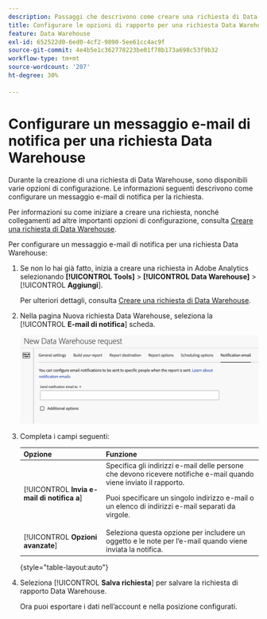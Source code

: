 ```yaml
---
description: Passaggi che descrivono come creare una richiesta di Data Warehouse.
title: Configurare le opzioni di rapporto per una richiesta Data Warehouse
feature: Data Warehouse
exl-id: 652522d0-6ed0-4cf2-9890-5ee61cc4ac9f
source-git-commit: 4e4b5e1c362778223be01f78b173a698c53f9b32
workflow-type: tm+mt
source-wordcount: '207'
ht-degree: 30%

---
```


# Configurare un messaggio e-mail di notifica per una richiesta Data Warehouse

Durante la creazione di una richiesta di Data Warehouse, sono disponibili varie opzioni di configurazione. Le informazioni seguenti descrivono come configurare un messaggio e-mail di notifica per la richiesta.

Per informazioni su come iniziare a creare una richiesta, nonché collegamenti ad altre importanti opzioni di configurazione, consulta [Creare una richiesta di Data Warehouse](/help/export/data-warehouse/create-request/t-dw-create-request.md).

Per configurare un messaggio e-mail di notifica per una richiesta Data Warehouse:

1. Se non lo hai già fatto, inizia a creare una richiesta in Adobe Analytics selezionando **[!UICONTROL Tools]** > **[!UICONTROL Data Warehouse]** > [!UICONTROL **Aggiungi**].

   Per ulteriori dettagli, consulta [Creare una richiesta di Data Warehouse](/help/export/data-warehouse/create-request/t-dw-create-request.md).

1. Nella pagina Nuova richiesta Data Warehouse, seleziona la [!UICONTROL **E-mail di notifica**] scheda.

   ![Scheda Destinazione rapporto](assets/dw-notification-email.png)

1. Completa i campi seguenti:

   | Opzione | Funzione |
   |---------|----------|
   | [!UICONTROL **Invia e-mail di notifica a**] | Specifica gli indirizzi e-mail delle persone che devono ricevere notifiche e-mail quando viene inviato il rapporto. <p>Puoi specificare un singolo indirizzo e-mail o un elenco di indirizzi e-mail separati da virgole.</p> |
   | [!UICONTROL **Opzioni avanzate**] | Seleziona questa opzione per includere un oggetto e le note per l’e-mail quando viene inviata la notifica. |

   {style="table-layout:auto"}

1. Seleziona [!UICONTROL **Salva richiesta**] per salvare la richiesta di rapporto Data Warehouse.

   Ora puoi esportare i dati nell’account e nella posizione configurati.
